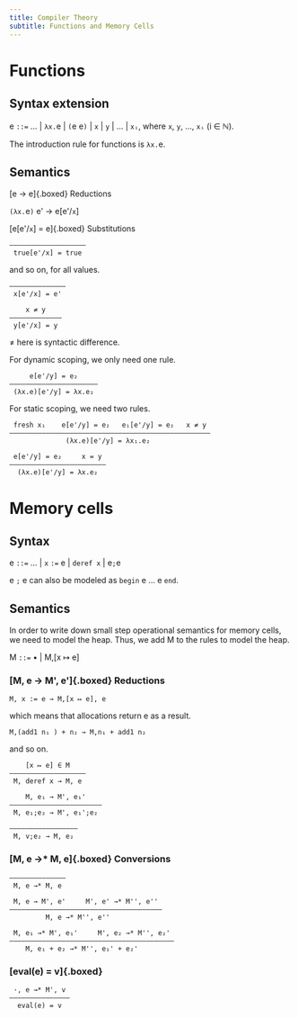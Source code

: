 ```yaml
---
title: Compiler Theory
subtitle: Functions and Memory Cells
---
```


# Functions

## Syntax extension
e `::=` ... | `λx.`e | `(`e e`)` | `x` | `y` | ... | `xᵢ`, where `x`, `y`, ..., `xᵢ` (i ∈ ℕ).

The introduction rule for functions is `λx.`e.

## Semantics
[e → e]{.boxed} Reductions

`(λx.`e`)` e' → e[e'/`x`]

[e[e'/`x`] = e]{.boxed} Substitutions
```
———————————————————
 true[e'/x] = true
```
and so on, for all values.
```
——————————————
 x[e'/x] = e'
```
```
    x ≠ y
—————————————
 y[e'/x] = y
```
≠ here is syntactic difference.

For dynamic scoping, we only need one rule.
```
     e[e'/y] = e₂
——————————————————————
 (λx.e)[e'/y] = λx.e₂
```
For static scoping, we need two rules.
```
 fresh x₁    e[e'/y] = e₂   e₁[e'/y] = e₂   x ≠ y
——————————————————————————————————————————————————
              (λx.e)[e'/y] = λx₁.e₂
```
```
 e[e'/y] = e₂     x = y
————————————————————————
  (λx.e)[e'/y] = λx.e₂
```

# Memory cells

## Syntax
e `::=` ... | `x` `:=` e | `deref x` | e`;`e

e `;` e can also be modeled as `begin` e ... e `end`.

## Semantics
In order to write down small step operational semantics for memory cells, we need to model the heap. Thus, we add M to the rules to model the heap.

M `::=` • | M,[x ↦ e]

### [M, e → M', e']{.boxed} Reductions

```
M, x := e → M,[x ↦ e], e
```
which means that allocations return e as a result.

```
M,(add1 n₁ ) + n₂ → M,n₁ + add1 n₂
```

and so on.

```
    [x ↦ e] ∈ M
———————————————————
 M, deref x → M, e
```

```
    M, e₁ → M', e₁'
———————————————————————
 M, e₁;e₂ → M', e₁';e₂
```

```
—————————————————
 M, v;e₂ → M, e₂
```

### [M, e →* M, e]{.boxed} Conversions
```
——————————————
 M, e →* M, e
```

```
 M, e → M', e'     M', e' →* M'', e''
——————————————————————————————————————
         M, e →* M'', e''
```

```
 M, e₁ →* M', e₁'     M', e₂ →* M'', e₂'
—————————————————————————————————————————
    M, e₁ + e₂ →* M'', e₁' + e₂'
```

### [eval(e) = v]{.boxed}
```
 ·, e →* M', v
———————————————
  eval(e) = v
```
